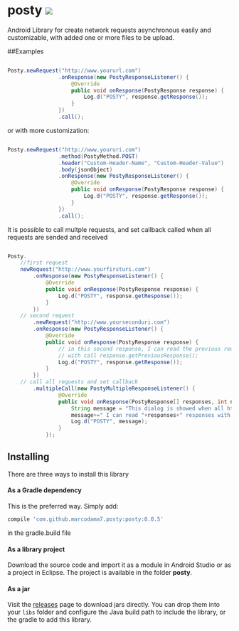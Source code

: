 # posty <a href='https://bintray.com/marcodama7/maven/Posty/_latestVersion'><img src='https://api.bintray.com/packages/marcodama7/maven/Posty/images/download.svg'></a>
Android Library for create network requests asynchronous easily and customizable, with added one or more files to be upload.

##Examples

```java

Posty.newRequest("http://www.yoururl.com")
                .onResponse(new PostyResponseListener() {
                    @Override
                    public void onResponse(PostyResponse response) {
                        Log.d("POSTY", response.getResponse());
                    }
                })
                .call();
```

or with more customization:

```java

Posty.newRequest("http://www.youruri.com")
                .method(PostyMethod.POST)
                .header("Custom-Header-Name", "Custom-Header-Value")
                .body(jsonObject)
                .onResponse(new PostyResponseListener() {
                    @Override
                    public void onResponse(PostyResponse response) {
                        Log.d("POSTY", response.getResponse());
                    }
                })
                .call();
```


It is possible to call multple requests, and set callback called when all requests are sended and received

```java

Posty.
	//first request
	newRequest("http://www.yourfirsturi.com")
		.onResponse(new PostyResponseListener() {
			@Override
			public void onResponse(PostyResponse response) {
				Log.d("POSTY", response.getResponse());
			}
		})
	// second request
		.newRequest("http://www.yourseconduri.com")
		.onResponse(new PostyResponseListener() {
			@Override
			public void onResponse(PostyResponse response) {
				// in this second response, I can read the previous request/response
				// with call response.getPreviousResponse();
				Log.d("POSTY", response.getResponse());
			}
		})
	// call all requests and set callback
        .multipleCall(new PostyMultipleResponseListener() {
				@Override
				public void onResponse(PostyResponse[] responses, int numberOfErrors) {
					String message = "This dialog is showed when all http calls are sended and received.";
					message+=" I can read "+responses+" responses with "+numberOfErrors+" errors";
					Log.d("POSTY", message);
				}
			});
```

## Installing

There are three ways to install this library

#### As a Gradle dependency

This is the preferred way. Simply add:

```groovy
compile 'com.github.marcodama7.posty:posty:0.0.5'
```
in the gradle.build file

#### As a library project

Download the source code and import it as a module in Android Studio or as a project in Eclipse. The project is available in the folder **posty**. 

#### As a jar
Visit the [releases](https://github.com/marcodama7/posty/releases/) page to download jars directly. You can drop them into your `libs` folder and configure the Java build path to include the library, or the gradle to add this library.

